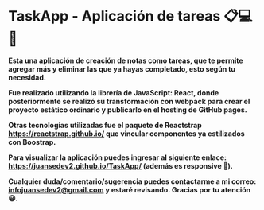 # TaskApp - Aplicación de tareas 📋💻📓

**Esta una aplicación de creación de notas como tareas, que te permite agregar más y eliminar las que ya hayas completado, esto según tu necesidad.**

**Fue realizado utilizando la librería de JavaScript: React, donde posteriormente se realizó su transformación con webpack para crear el proyecto estático ordinario y publicarlo en el hosting de GitHub pages.**

**Otras tecnologías utilizadas fue el paquete de Reactstrap <https://reactstrap.github.io/> que vincular componentes ya estilizados con Boostrap.**

**Para visualizar la aplicación puedes ingresar al siguiente enlace: <https://juansedev2.github.io/TaskApp/> (además es responsive 📱).**

**Cualquier duda/comentario/sugerencia puedes contactarme a mi correo: infojuansedev2@gmail.com y estaré revisando. Gracias por tu atención 😀.**
